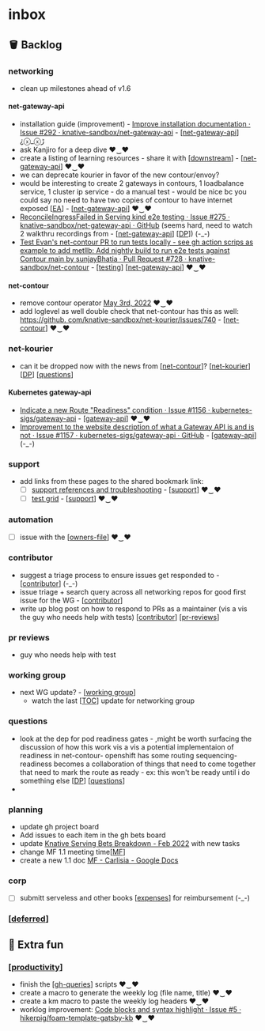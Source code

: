 # inbox
## 🪣 Backlog
### networking
- clean up milestones ahead of v1.6
#### net-gateway-api
- installation guide (improvement) - [Improve installation documentation · Issue #292 · knative-sandbox/net-gateway-api](https://github.com/knative-sandbox/net-gateway-api/issues/292) - [[net-gateway-api]] ¿ⓧ_ⓧﮌ
- ask Kanjiro for a deep dive ♥‿♥
- create a listing of learning resources - share it with [[downstream]] - [[net-gateway-api]] ♥‿♥
- we can deprecate kourier in favor of the new contour/envoy?
- would be interesting to create 2 gateways in contours, 1 loadbalance service, 1 cluster ip service - do a manual test - would be nice bc you could say no need to have two copies of contour to have internet exposed [[EA]] - [[net-gateway-api]] ♥‿♥
- [ReconcileIngressFailed in Serving kind e2e testing · Issue #275 · knative-sandbox/net-gateway-api · GitHub](https://github.com/knative-sandbox/net-gateway-api/issues/275) (seems hard, need to watch 2 walkthru recordings from - [[net-gateway-api]] [[DP]]) (-_-)
- [Test Evan's net-contour PR to run tests locally - see gh action scrips as example to add metllb: Add nightly build to run e2e tests against Contour main by sunjayBhatia · Pull Request #728 · knative-sandbox/net-contour](https://github.com/knative-sandbox/net-contour/pull/728/files) - [[testing]] [[net-gateway-api]] ♥‿♥

#### net-contour
- remove contour operator [May 3rd, 2022](https://www.amplenote.com/notes/5ec5a698-cb15-11ec-8957-a6b52dd98539) ♥‿♥
- add loglevel as well double check that net-contour has this as well: [https://github. com/knative-sandbox/net-kourier/issues/740](https://github.com/knative-sandbox/net-kourier/issues/740) - [[net-contour]] ♥‿♥


### net-kourier
- can it be dropped now with the news from [[net-contour]]? [[net-kourier]] [[DP]] [[questions]]

#### Kubernetes gateway-api
- [Indicate a new Route "Readiness" condition · Issue #1156 · kubernetes-sigs/gateway-api](https://github.com/kubernetes-sigs/gateway-api/issues/1156) - [[gateway-api]] ♥‿♥
- [Improvement to the website description of what a Gateway API is and is not · Issue #1157 · kubernetes-sigs/gateway-api · GitHub](https://github.com/kubernetes-sigs/gateway-api/issues/1157) - [[gateway-api]] (-_-)

### support
- add links from these pages to the shared bookmark link:
  - [ ] [support references and troubleshooting](https://www.amplenote.com/notes/ad25a434-8ff9-11ec-a4cd-0ac1ffe50cf3?tag=support) - [[support]]
 ♥‿♥
  - [ ] [test grid](https://www.amplenote.com/notes/d2bc5198-8fae-11ec-927c-0ac1ffe50cf3?tag=support) - [[support]]
♥‿♥

### automation
- [ ] issue with the [[owners-file]] ♥‿♥

### contributor
- suggest a triage process to ensure issues get responded to - [[contributor]] (-_-)
- issue triage + search query across all networking repos for good first issue for the WG - [[contributor]]
- write up blog post on how to respond to PRs as a maintainer (vis a vis the guy who needs help with tests) [[contributor]] [[pr-reviews]]

### pr reviews
- guy who needs help with test


### working group
- next WG update? - [[working group]]
  - watch the last [[TOC]] update for networking group

### questions
- look at the dep for pod readiness gates - ,might be worth surfacing the discussion of how this work vis a vis a potential implementaion of readiness in net-contour- openshift has some routing sequencing- readiness becomes a collaboration of things that need to come together that need to mark the route as ready - ex: this won't be ready until i do something else [[DP]] [[questions]]
-
### planning
- update gh project board
- Add issues to each item in the gh bets board
- update [Knative Serving Bets Breakdown - Feb 2022](https://github.com/orgs/vmware-tanzu/projects/37/views/1) with new tasks
- change MF 1.1 meeting time[[MF]]
- create a new 1.1 doc [MF - Carlisia - Google Docs](https://docs.google.com/document/d/1CUtNJEQB5ncyQPwzSvRnkEoHnj0YXHv31k6ccr425ZE/edit#heading=h.f3rr838kod4r)

### corp
- [ ] submitt serveless and other books [[expenses]] for reimbursement (-_-)

### [[deferred]]
## 💃 Extra fun
### [[productivity]]
- finish the [[gh-queries]] scripts ♥‿♥
- create a macro to generate the weekly log (file name, title) ♥‿♥
- create a km macro to paste the weekly log headers ♥‿♥
- worklog improvement: [Code blocks and syntax highlight · Issue #5 · hikerpig/foam-template-gatsby-kb](https://github.com/hikerpig/foam-template-gatsby-kb/issues/5) ♥‿♥


[//begin]: # "Autogenerated link references for markdown compatibility"
[net-gateway-api]: ../knative/net-gateway-api.md "net-gateway-api"
[downstream]: ../oss/downstream.md "downstream"
[net-gateway-api]: ../knative/net-gateway-api.md "net-gateway-api"
[EA]: ../collaborators/EA.md "EA"
[net-gateway-api]: ../knative/net-gateway-api.md "net-gateway-api"
[net-gateway-api]: ../knative/net-gateway-api.md "net-gateway-api"
[DP]: ../collaborators/DP.md "DP"
[testing]: ../oss/testing.md "testing"
[net-gateway-api]: ../knative/net-gateway-api.md "net-gateway-api"
[net-contour]: ../knative/net-contour.md "net-contour"
[net-contour]: ../knative/net-contour.md "net-contour"
[net-kourier]: ../knative/net-kourier.md "net-kourier"
[DP]: ../collaborators/DP.md "DP"
[questions]: questions.md "questions"
[gateway-api]: ../kubernetes/gateway-api.md "gateway-api"
[gateway-api]: ../kubernetes/gateway-api.md "gateway-api"
[support]: ../knative/support.md "support"
[support]: ../knative/support.md "support"
[owners-file]: ../scrapbook/2022/owners-file.md "owners file"
[contributor]: ../oss/contributor.md "contributor"
[contributor]: ../oss/contributor.md "contributor"
[contributor]: ../oss/contributor.md "contributor"
[pr-reviews]: pr-reviews.md "pr reviews"
[working group]: <../oss/working group.md> "working group"
[TOC]: ../oss/TOC.md "TOC"
[DP]: ../collaborators/DP.md "DP"
[questions]: questions.md "questions"
[MF]: ../collaborators/MF.md "MF"
[expenses]: ../corp/expenses.md "expenses"
[deferred]: deferred.md "deferred"
[productivity]: productivity.md "productivity"
[gh-queries]: ../scrapbook/2022/gh-queries.md "gh queries"
[//end]: # "Autogenerated link references"
[//begin]: # "Autogenerated link references for markdown compatibility"
[net-gateway-api]: ../knative/net-gateway-api.md "net-gateway-api"
[downstream]: ../oss/downstream.md "downstream"
[net-gateway-api]: ../knative/net-gateway-api.md "net-gateway-api"
[EA]: ../collaborators/EA.md "EA"
[net-gateway-api]: ../knative/net-gateway-api.md "net-gateway-api"
[net-gateway-api]: ../knative/net-gateway-api.md "net-gateway-api"
[DP]: ../collaborators/DP.md "DP"
[testing]: ../oss/testing.md "testing"
[net-gateway-api]: ../knative/net-gateway-api.md "net-gateway-api"
[net-contour]: ../knative/net-contour.md "net-contour"
[net-contour]: ../knative/net-contour.md "net-contour"
[net-kourier]: ../knative/net-kourier.md "net-kourier"
[DP]: ../collaborators/DP.md "DP"
[questions]: questions.md "questions"
[gateway-api]: ../kubernetes/gateway-api.md "gateway-api"
[gateway-api]: ../kubernetes/gateway-api.md "gateway-api"
[support]: ../knative/support.md "support"
[support]: ../knative/support.md "support"
[owners-file]: ../scrapbook/2022/owners-file.md "owners file"
[contributor]: ../oss/contributor.md "contributor"
[contributor]: ../oss/contributor.md "contributor"
[contributor]: ../oss/contributor.md "contributor"
[pr-reviews]: pr-reviews.md "pr reviews"
[working group]: <../oss/working group.md> "working group"
[TOC]: ../oss/TOC.md "TOC"
[DP]: ../collaborators/DP.md "DP"
[questions]: questions.md "questions"
[MF]: ../collaborators/MF.md "MF"
[expenses]: ../corp/expenses.md "expenses"
[deferred]: deferred.md "deferred"
[productivity]: productivity.md "productivity"
[gh-queries]: ../scrapbook/2022/gh-queries.md "gh queries"
[//end]: # "Autogenerated link references"